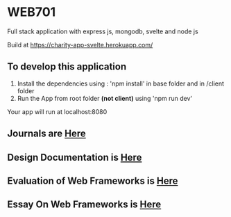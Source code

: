 # WEB701

Full stack application with express js, mongodb, svelte and node js 

Build at https://charity-app-svelte.herokuapp.com/

## To develop this application 

1. Install the dependencies using : 'npm install' in base folder and in /client folder
2. Run the App from root folder **(not client)** using 'npm run dev'

Your app will run at localhost:8080

## Journals are [Here](../Documents/Journals/index.md)

## Design Documentation is [Here](https://github.com/avisaharan/WEB701/blob/adf32135b8b8b9edccf509bd16820db2dbd8c4b5/Documents/Milestone%201.pdf)

## Evaluation of Web Frameworks is [Here](https://github.com/avisaharan/WEB701/blob/3a5eda5ce0043f044b0fc00e753b5884e2cce190/Documents/Web%20Framework%20Comparison.pdf)
 
## Essay On Web Frameworks is [Here](https://github.com/avisaharan/WEB701/blob/3a5eda5ce0043f044b0fc00e753b5884e2cce190/Documents/Essay%20on%20Web%20Frameworks.pdf)
 
 
